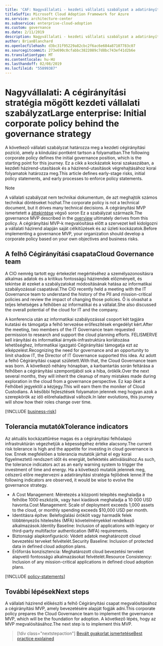 ```yaml
---
title: 'CAF: Nagyvállalati - kezdeti vállalati szabályzat a adatirányítási stratégia mögött'
titleSuffix: Microsoft Cloud Adoption Framework for Azure
ms.service: architecture-center
ms.subservice: enterprise-cloud-adoption
ms.custom: governance
ms.date: 2/11/2019
description: Nagyvállalati - kezdeti vállalati szabályzat a adatirányítási stratégia mögött.
author: BrianBlanchard
ms.openlocfilehash: d3bc31f95229a82cbc2f6ac6e684a87107783c07
ms.sourcegitcommit: 273e690c0cfabbc3822089c7d8bc743ef41d2b6e
ms.translationtype: MT
ms.contentlocale: hu-HU
ms.lasthandoff: 02/08/2019
ms.locfileid: "55899387"
---
```

# <a name="large-enterprise-initial-corporate-policy-behind-the-governance-strategy"></a><span data-ttu-id="899da-103">Nagyvállalati: A cégirányítási stratégia mögött kezdeti vállalati szabályzat</span><span class="sxs-lookup"><span data-stu-id="899da-103">Large enterprise: Initial corporate policy behind the governance strategy</span></span>

<span data-ttu-id="899da-104">A következő vállalati szabályzat határozza meg a kezdeti cégirányítási pozíció, amely a kiindulási pontként tartson a folyamatban.</span><span class="sxs-lookup"><span data-stu-id="899da-104">The following corporate policy defines the initial governance position, which is the starting point for this journey.</span></span> <span data-ttu-id="899da-105">Ez a cikk a kockázatok korai szakaszában, a kezdeti házirend-utasítások és a házirend-utasítások végrehajtásához korai folyamatok határozza meg.</span><span class="sxs-lookup"><span data-stu-id="899da-105">This article defines early-stage risks, initial policy statements, and early processes to enforce policy statements.</span></span>

> [!NOTE]
><span data-ttu-id="899da-106">A vállalati szabályzat nem technikai dokumentum, de azt meghajtók számos technikai döntéseket hozhat.</span><span class="sxs-lookup"><span data-stu-id="899da-106">The corporate policy is not a technical document, but it drives many technical decisions.</span></span> <span data-ttu-id="899da-107">A cégirányítási MVP ismertetett a [áttekintése](./overview.md) végső soron Ez a szabályzat származik.</span><span class="sxs-lookup"><span data-stu-id="899da-107">The governance MVP described in the [overview](./overview.md) ultimately derives from this policy.</span></span> <span data-ttu-id="899da-108">A cégirányítási MVP-k megvalósítása előtt a szervezet kell kidolgozni a vállalati házirend alapján saját célkitűzések és az üzleti kockázatok.</span><span class="sxs-lookup"><span data-stu-id="899da-108">Before implementing a governance MVP, your organization should develop a corporate policy based on your own objectives and business risks.</span></span>

## <a name="cloud-governance-team"></a><span data-ttu-id="899da-109">A felhő Cégirányítási csapata</span><span class="sxs-lookup"><span data-stu-id="899da-109">Cloud Governance team</span></span>

<span data-ttu-id="899da-110">A CIO nemrég tartott egy értekezlet megértéséhez a személyazonosításra alkalmas adatok és a kritikus fontosságú házirendek előzményeit, és tekintse át ezeket a szabályzatokat módosításának hatása az informatikai szabályozással csapatával.</span><span class="sxs-lookup"><span data-stu-id="899da-110">The CIO recently held a meeting with the IT Governance team to understand the history of the PII and mission-critical policies and review the impact of changing those policies.</span></span> <span data-ttu-id="899da-111">Ő is olvashat a teljes lehetséges a felhőben az informatikai és a vállalat.</span><span class="sxs-lookup"><span data-stu-id="899da-111">She also discussed the overall potential of the cloud for IT and the company.</span></span>

<span data-ttu-id="899da-112">A konferencia után az informatikai szabályozással csoport két tagjára kutatási és támogatja a felhő tervezése erőfeszítések engedélyt kért.</span><span class="sxs-lookup"><span data-stu-id="899da-112">After the meeting, two members of the IT Governance team requested permission to research and support the cloud planning efforts.</span></span> <span data-ttu-id="899da-113">FELISMERVE kell irányítási és informatikai árnyék-infrastruktúra korlátozása lehetőséghez, Informatikai igazgató Cégirányítási támogatja ezt az elképzelést.</span><span class="sxs-lookup"><span data-stu-id="899da-113">Recognizing the need for governance and an opportunity to limit shadow IT, the Director of IT Governance supported this idea.</span></span> <span data-ttu-id="899da-114">Az adott a felhő Cégirányítási csapat született.</span><span class="sxs-lookup"><span data-stu-id="899da-114">With that, the Cloud Governance team was born.</span></span> <span data-ttu-id="899da-115">A következő néhány hónapban, a karbantartás során feltárása a felhőben a cégirányítási szempontjából sok a hiba, öröklik.</span><span class="sxs-lookup"><span data-stu-id="899da-115">Over the next several months, they will inherit the cleanup of many mistakes made during exploration in the cloud from a governance perspective.</span></span> <span data-ttu-id="899da-116">Ez kap őket a Felhőbeli jegyektől a kézjegy.</span><span class="sxs-lookup"><span data-stu-id="899da-116">This will earn them the moniker of Cloud Custodians.</span></span> <span data-ttu-id="899da-117">A későbbi fejlesztések folyamaton jelennek meg hogyan azok a szerepkörök az idő előrehaladtával változik.</span><span class="sxs-lookup"><span data-stu-id="899da-117">In later evolutions, this journey will show how their roles change over time.</span></span>

[!INCLUDE [business-risk](../../../../../includes/cloud-adoption/governance/business-risks.md)]

## <a name="tolerance-indicators"></a><span data-ttu-id="899da-118">Tolerancia mutatók</span><span class="sxs-lookup"><span data-stu-id="899da-118">Tolerance indicators</span></span>

<span data-ttu-id="899da-119">Az aktuális kockázattűrése magas és a cégirányítási felhőalapú infrastruktúrán végezhetjük a képességéhez értéke alacsony.</span><span class="sxs-lookup"><span data-stu-id="899da-119">The current risk tolerance is high and the appetite for investing in cloud governance is low.</span></span> <span data-ttu-id="899da-120">Ennek megfelelően a tolerancia mutatók járhat el egy korai figyelmeztető rendszert időt és energiát, befektetés aktiválásához.</span><span class="sxs-lookup"><span data-stu-id="899da-120">As such, the tolerance indicators act as an early warning system to trigger the investment of time and energy.</span></span> <span data-ttu-id="899da-121">Ha a következő mutatók jelennek meg, célszerű előre megtervezni a adatirányítási stratégia fejlődnek lenne.</span><span class="sxs-lookup"><span data-stu-id="899da-121">If the following indicators are observed, it would be wise to evolve the governance strategy.</span></span>

- <span data-ttu-id="899da-122">A Cost Management: Méretezés a központi telepítés meghaladja a felhőbe 1000 eszközök, vagy havi kiadások meghaladja a 10 000 USD havonta.</span><span class="sxs-lookup"><span data-stu-id="899da-122">Cost Management: Scale of deployment exceeds 1,000 assets to the cloud, or monthly spending exceeds $10,000 USD per month.</span></span>
- <span data-ttu-id="899da-123">Identitásra építve: Belefoglalási örökölt vagy harmadik felek többtényezős hitelesítés (MFA) követelményekkel rendelkező alkalmazások.</span><span class="sxs-lookup"><span data-stu-id="899da-123">Identity Baseline: Inclusion of applications with legacy or third-party multifactor authentication (MFA) requirements.</span></span>
- <span data-ttu-id="899da-124">Biztonsági alapkonfiguráció: Védett adatok meghatározott cloud bevezetési terveket felvételét.</span><span class="sxs-lookup"><span data-stu-id="899da-124">Security Baseline: Inclusion of protected data in defined cloud adoption plans.</span></span>
- <span data-ttu-id="899da-125">Erőforrás konzisztencia: Meghatározott cloud bevezetési terveket alapvető fontosságú alkalmazásokat felvételét.</span><span class="sxs-lookup"><span data-stu-id="899da-125">Resource Consistency: Inclusion of any mission-critical applications in defined cloud adoption plans.</span></span>

[!INCLUDE [policy-statements](../../../../../includes/cloud-adoption/governance/policy-statements.md)]

## <a name="next-steps"></a><span data-ttu-id="899da-126">További lépések</span><span class="sxs-lookup"><span data-stu-id="899da-126">Next steps</span></span>

<span data-ttu-id="899da-127">A vállalati házirend előkészíti a felhő Cégirányítási csapat megvalósításához a cégirányítási MVP, amely bevezetésére alapját fogják adni.</span><span class="sxs-lookup"><span data-stu-id="899da-127">This corporate policy prepares the Cloud Governance team to implement the governance MVP, which will be the foundation for adoption.</span></span> <span data-ttu-id="899da-128">A következő lépés, hogy az MVP megvalósításához.</span><span class="sxs-lookup"><span data-stu-id="899da-128">The next step is to implement this MVP.</span></span>

> [!div class="nextstepaction"]
> [<span data-ttu-id="899da-129">Bevált gyakorlat ismertetése</span><span class="sxs-lookup"><span data-stu-id="899da-129">Best practice explained</span></span>](./best-practice-explained.md)
